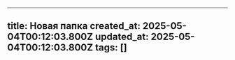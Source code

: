 ---
  title: Новая папка
  created_at: 2025-05-04T00:12:03.800Z
  updated_at: 2025-05-04T00:12:03.800Z
  tags: []
  ---
  